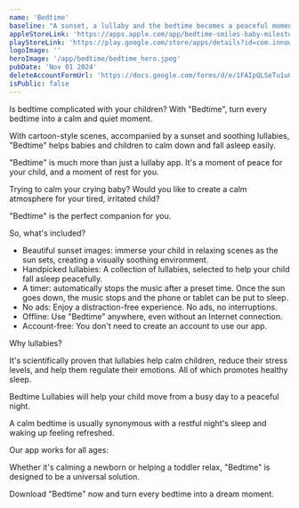 ```yaml
---
name: 'Bedtime'
baseline: "A sunset, a lullaby and the bedtime becomes a peaceful moment."
appleStoreLink: 'https://apps.apple.com/app/bedtime-smiles-baby-milestones/id6498627261'
playStoreLink: 'https://play.google.com/store/apps/details?id=com.innowarmth.bedtime'
logoImage: ''
heroImage: '/app/bedtime/bedtime_hero.jpeg'
pubDate: 'Nov 01 2024'
deleteAccountFormUrl: 'https://docs.google.com/forms/d/e/1FAIpQLSeTu1u0dHEIcq6396ry4NhTfQE1W6ydnC32rmqmj6q9hD7APg/viewform?embedded=true'
isPublic: false
---
```



Is bedtime complicated with your children? With "Bedtime", turn every bedtime into a calm and quiet moment.

With cartoon-style scenes, accompanied by a sunset and soothing lullabies, "Bedtime" helps babies and children to calm down and fall asleep easily.

"Bedtime" is much more than just a lullaby app. 
It's a moment of peace for your child, and a moment of rest for you. 

Trying to calm your crying baby?
Would you like to create a calm atmosphere for your tired, irritated child?

"Bedtime" is the perfect companion for you.

So, what's included?
- Beautiful sunset images: immerse your child in relaxing scenes as the sun sets, creating a visually soothing environment.
 - Handpicked lullabies: A collection of lullabies, selected to help your child fall asleep peacefully.
- A timer: automatically stops the music after a preset time. Once the sun goes down, the music stops and the phone or tablet can be put to sleep.
- No ads: Enjoy a distraction-free experience. No ads, no interruptions.
- Offline: Use "Bedtime" anywhere, even without an Internet connection.
- Account-free: You don't need to create an account to use our app.

Why lullabies?

It's scientifically proven that lullabies help calm children, reduce their stress levels, and help them regulate their emotions.
All of which promotes healthy sleep. 

Bedtime Lullabies will help your child move from a busy day to a peaceful night. 

A calm bedtime is usually synonymous with a restful night's sleep and waking up feeling refreshed.

Our app works for all ages:

Whether it's calming a newborn or helping a toddler relax, "Bedtime" is designed to be a universal solution. 

Download "Bedtime" now and turn every bedtime into a dream moment.